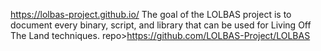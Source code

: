 https://lolbas-project.github.io/ The goal of the LOLBAS project is to document every binary, script, and library that can be used for Living Off The Land techniques. repo>https://github.com/LOLBAS-Project/LOLBAS
